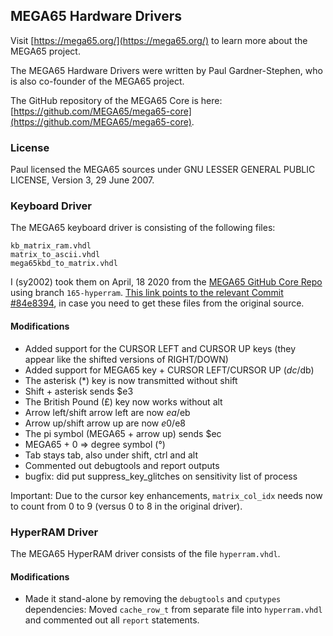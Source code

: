 MEGA65 Hardware Drivers
-----------------------

Visit [https://mega65.org/](https://mega65.org/) to learn more about the
MEGA65 project.

The MEGA65 Hardware Drivers were written by Paul Gardner-Stephen, who is also
co-founder of the MEGA65 project.

The GitHub repository of the MEGA65 Core is here:
[https://github.com/MEGA65/mega65-core](https://github.com/MEGA65/mega65-core).

### License

Paul licensed the MEGA65 sources under GNU LESSER GENERAL PUBLIC LICENSE,
Version 3, 29 June 2007.


### Keyboard Driver

The MEGA65 keyboard driver is consisting of the following files:

```
kb_matrix_ram.vhdl
matrix_to_ascii.vhdl
mega65kbd_to_matrix.vhdl
```

I (sy2002) took them on April, 18 2020 from the
[MEGA65 GitHub Core Repo](https://github.com/MEGA65/mega65-core)
using branch `165-hyperram`.
[This link points to the relevant Commit #84e8394](https://github.com/MEGA65/mega65-core/tree/84e8394524814a4ac34e8722211642f0cabdaf31/src/vhdl),
in case you need to get these files from the original source.

#### Modifications

* Added support for the CURSOR LEFT and CURSOR UP keys (they appear like the shifted versions of RIGHT/DOWN)
* Added support for MEGA65 key + CURSOR LEFT/CURSOR UP ($dc/$db)
* The asterisk (*) key is now transmitted without shift
* Shift + asterisk sends $e3
* The British Pound (£) key now works without alt
* Arrow left/shift arrow left are now $ea/$eb
* Arrow up/shift arrow up are now $e0/$e8
* The pi symbol (MEGA65 + arrow up) sends $ec
* MEGA65 + 0 => degree symbol (°)
* Tab stays tab, also under shift, ctrl and alt
* Commented out debugtools and report outputs
* bugfix: did put suppress_key_glitches on sensitivity list of process

Important: Due to the cursor key enhancements, `matrix_col_idx` needs now
to count from 0 to 9 (versus 0 to 8 in the original driver).

### HyperRAM Driver

The MEGA65 HyperRAM driver consists of the file `hyperram.vhdl`.

#### Modifications

* Made it stand-alone by removing the `debugtools` and `cputypes` 
  dependencies: Moved `cache_row_t` from separate file into `hyperram.vhdl`
  and commented out all `report` statements.
